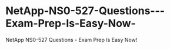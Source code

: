 # NetApp-NS0-527-Questions---Exam-Prep-Is-Easy-Now-
NetApp NS0-527 Questions - Exam Prep Is Easy Now!
